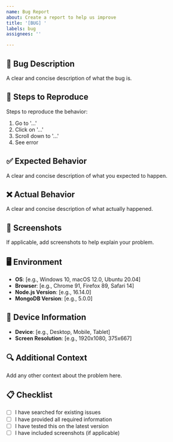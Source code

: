 ```yaml
---
name: Bug Report
about: Create a report to help us improve
title: '[BUG] '
labels: bug
assignees: ''

---
```


## 🐛 Bug Description
A clear and concise description of what the bug is.

## 🔄 Steps to Reproduce
Steps to reproduce the behavior:
1. Go to '...'
2. Click on '...'
3. Scroll down to '...'
4. See error

## ✅ Expected Behavior
A clear and concise description of what you expected to happen.

## ❌ Actual Behavior
A clear and concise description of what actually happened.

## 📸 Screenshots
If applicable, add screenshots to help explain your problem.

## 🖥️ Environment
- **OS**: [e.g., Windows 10, macOS 12.0, Ubuntu 20.04]
- **Browser**: [e.g., Chrome 91, Firefox 89, Safari 14]
- **Node.js Version**: [e.g., 16.14.0]
- **MongoDB Version**: [e.g., 5.0.0]

## 📱 Device Information
- **Device**: [e.g., Desktop, Mobile, Tablet]
- **Screen Resolution**: [e.g., 1920x1080, 375x667]

## 🔍 Additional Context
Add any other context about the problem here.

## 📋 Checklist
- [ ] I have searched for existing issues
- [ ] I have provided all required information
- [ ] I have tested this on the latest version
- [ ] I have included screenshots (if applicable)
